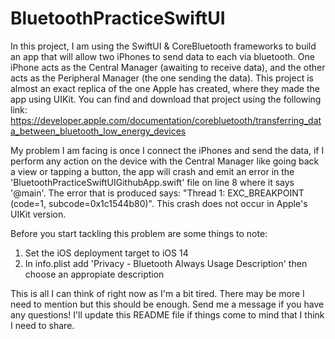 # BluetoothPracticeSwiftUI

In this project, I am using the SwiftUI & CoreBluetooth frameworks to build an app that will allow two iPhones to send data to each via bluetooth.
One iPhone acts as the Central Manager (awaiting to receive data), and the other acts as the Peripheral Manager (the one sending the data).
This project is almost an exact replica of the one Apple has created, where they made the app using UIKit. You can find and download that project using the
following link: https://developer.apple.com/documentation/corebluetooth/transferring_data_between_bluetooth_low_energy_devices

My problem I am facing is once I connect the iPhones and send the data, if I perform any action on the device with the Central Manager like going back
a view or tapping a button, the app will crash and emit an error in the 'BluetoothPracticeSwiftUIGithubApp.swift' file on line 8 where it says '@main'.
The error that is produced says: "Thread 1: EXC_BREAKPOINT (code=1, subcode=0x1c1544b80)". This crash does not occur in Apple's UIKit version.

Before you start tackling this problem are some things to note:
1. Set the iOS deployment target to iOS 14
2. In info.plist add 'Privacy - Bluetooth Always Usage Description' then choose an appropiate description

This is all I can think of right now as I'm a bit tired. There may be more I need to mention but this should be enough. Send me a message if you have
any questions! I'll update this README file if things come to mind that I think I need to share.
